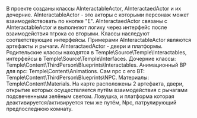 В проекте созданы классы AInteractableActor, AInteractaedActor и их дочерние.  AInteractableActor - это акторы с которыми персонаж может взаимодействовать по кнопке "E". 
AInteractaedActor связаны с AInteractableActor и выполняют логику через интерфейс после взаимодействия тгрока со вторыми. Классы наследуют соответствующие интерфейсы. Примерами AInteractableActor являются артефакты и рычаги. 
AInteractaedActor - двери и платформы. Родительские классы находятся в Temple\Source\Temple\Interactables, интерфейсы в Temple\Source\Temple\Interfaces. Дочерние классы: Temple\Content\ThirdPerson\Blueprints\Interactables.
Анимационный BP для npc: Temple\Content\Animations. Сам npc с его BT: Temple\Content\ThirdPerson\Blueprints\NPC. Материалы: Temple\Content\Materials.
На карте расположены 2 артефакта, двери, открытие которых осуществляется путём взаимодействия с рычагами подсвеченными зелёным светом. Ловушка, и платформа которая деактивируется/активируется тем же путём, Npc, патрулирующий предпоследнюю комнату.
